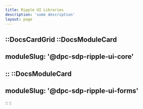 ```yaml
---
title: Ripple UI Libraries
description: 'some description'
layout: page
---
```


::DocsCardGrid
  ::DocsModuleCard
  ---
  moduleSlug: '@dpc-sdp-ripple-ui-core'
  ---
  ::
  ::DocsModuleCard
  ---
  moduleSlug: '@dpc-sdp-ripple-ui-forms'
  ---
  ::
::
